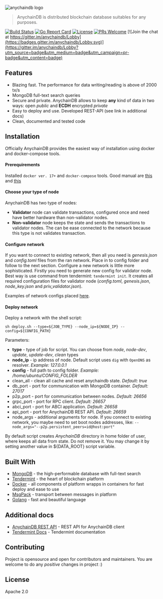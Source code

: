 ![anychaindb logo](https://i.imgur.com/co6woS3.png)
> AnychainDB is distributed blockchain database suitables for any purposes.

[![Build Status](https://travis-ci.org/eeonevision/anychaindb.svg?branch=master)](https://travis-ci.org/eeonevision/anychaindb) [![Go Report Card](https://goreportcard.com/badge/github.com/eeonevision/anychaindb)](https://goreportcard.com/report/github.com/eeonevision/anychaindb) [![License](https://img.shields.io/badge/License-Apache%202.0-blue.svg)](https://opensource.org/licenses/Apache-2.0) [![PRs Welcome](https://img.shields.io/badge/PRs-welcome-brightgreen.svg?style=flat-square)](http://makeapullrequest.com) [![Join the chat at https://gitter.im/anychaindb/Lobby](https://badges.gitter.im/anychaindb/Lobby.svg)](https://gitter.im/anychaindb/Lobby?utm_source=badge&utm_medium=badge&utm_campaign=pr-badge&utm_content=badge)

## Features
  * Blazing fast. The performance for data writing/reading is above of 2000 tx/s
  * MongoDB full-text search queries
  * Secure and private. AnychainDB allows to keep **any** kind of data in two ways: open *public* and **ECDH** encrypted *private*
  * Easy to deploy and use. Developed REST-API (see link in additional docs)
  * Clean, documented and tested code

## Installation
Officially AnychainDB provides the easiest way of installation using docker and docker-compose tools.
#### Prerequirements
Installed `docker ver. 17+` and `docker-compose` tools. Good manual are [this](https://docs.docker.com/install/linux/docker-ce/ubuntu/#install-docker-ce-1 "this") and [this](https://docs.docker.com/compose/install/#install-compose "this")

#### Choose your type of node
AnychainDB has two type of nodes:
- **Validator** node can validate transactions, configured once and need have better hardware than non-validator nodes.
- **Non-validator** node keeps the state and sends the transactions to validator nodes. The can be ease connected to the network because this type is not validates transaction.

#### Configure network
If you want to connect to existing network, then all you need is *genesis.json* and *config.toml* files from the ran network. Place in to config folder and follow to the next section. 
Configure a new network is little more sophisticated. Firstly you need to generate new config for validator node. Best way is use command from tendermint: ``tendermint init``. It creates all required configuration files for validator node (*config.toml*, *genesis.json*, *node_key.json* and *priv_validator.json*).

Examples of network configs placed [here](deploy/DOCKER/examples/schemas).
#### Deploy network
Deploy a network with the shell script:

```shell
sh deploy.sh --type=${JOB_TYPE} --node_ip=${NODE_IP} --config=${CONFIG_PATH}
```
Parameters:
* **type** - type of job for script. You can choose from *node*, *node-dev*, *update*, *update-dev*, *clean* types
* **node_ip** - ip address of node. Default script uses `dig` with `OpenDNS` as resolver. *Example: 127.0.0.1*
* **config** - full path to config folder. *Example: /home/ubuntu/CONFIG_FOLDER*
* clean_all - clean all cache and reset anychaindb state. *Default: true*
* db_port - port for communication with MongoDB container. *Default: 27017*
* p2p_port - port for communication between nodes. *Default: 26656*
* grpc_port - port for RPC client. *Default: 26657*
* abci_port - port for ABCI application. *Default: 26658*
* api_port - port for AnychainDB REST API. *Default: 26659*
* node_args - additional arguments for node. If you connect to existing network, you maybe need to set boot nodes addresses, like: `--node_args="--p2p.persistent_peers=id@host:port"`

By default script creates *AnychainDB* directory in home folder of user, where keeps all data from state. Do not remove it.
You may change it by setting another value in ${DATA_ROOT} script variable.

## Built With
  * [MongoDB] - the high-performable database with full-text search
  * [Tendermint] - the heart of blockchain platform
  * [Docker] - all components of platform wrapps in containers for fast deploy and ease to use
  * [MsgPack] - transport between messages in platform
  * [Golang] - fast and beautiful language

## Additional docs
  * [AnychainDB REST API] - REST API for AnychainDB client
  * [Tendermint Docs] - Tendermint documentation

## Contributing
Project is opensource and open for contributors and maintainers. You are welcome to do any *positive* changes in project :)

License
----
Apache 2.0

   [MongoDB]: <https://www.mongodb.com/>
   [Tendermint]: <https://github.com/tendermint/tendermint>
   [Docker]: <https://www.docker.com/>
   [MsgPack]: <https://msgpack.org/>
   [Golang]: <https://golang.org/>
   [AnychainDB REST API]: <https://anychaindb.docs.apiary.io/>
   [Tendermint Docs]: <http://tendermint.readthedocs.io/en/master/introduction.html>
